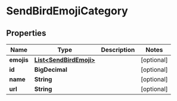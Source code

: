 

# SendBirdEmojiCategory


## Properties

Name | Type | Description | Notes
------------ | ------------- | ------------- | -------------
**emojis** | [**List&lt;SendBirdEmoji&gt;**](SendBirdEmoji.md) |  |  [optional]
**id** | **BigDecimal** |  |  [optional]
**name** | **String** |  |  [optional]
**url** | **String** |  |  [optional]



